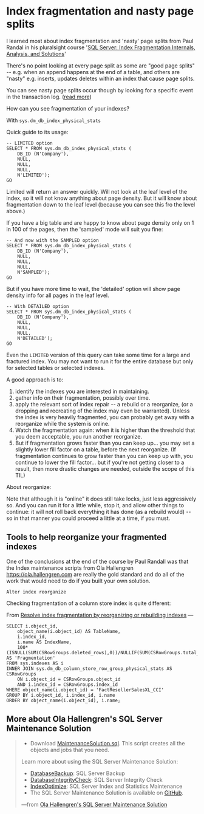 ﻿# Index fragmentation and nasty page splits


I learned most about index fragmentation and 'nasty' page splits from Paul Randal in his pluralsight course '[SQL Server: Index Fragmentation Internals, Analysis, and Solutions](https://app.pluralsight.com/library/courses/sqlserver-index-fragmentation-internals-analysis-solutions/table-of-contents)'

There's no point looking at every page split as some are "good page splits" -- e.g. when an append happens at the end of a table, and others are "nasty" e.g. inserts, updates deletes within an index that cause page splits.

You can see nasty page splits occur though by looking for a specific event in the transaction log. ([read more](https://www.sqlskills.com/blogs/paul/tracking-page-splits-using-the-transaction-log/))

How can you see fragmentation of your indexes?

With `sys.dm_db_index_physical_stats`

Quick guide to its usage:


	-- LIMITED option
	SELECT * FROM sys.dm_db_index_physical_stats (
		DB_ID (N'Company'),
		NULL,
		NULL,
		NULL,
		N'LIMITED');
	GO

Limited will return an answer quickly. Will not look at the leaf level of the index, so it will not know anything about page density. But it will know about fragmentation down to the leaf level (because you can see this fro the level above.)


If you have a big table and are happy to know about page density only on 1 in 100 of the pages, then the 'sampled' mode will suit you fine:



	-- And now with the SAMPLED option
	SELECT * FROM sys.dm_db_index_physical_stats (
		DB_ID (N'Company'),
		NULL,
		NULL,
		NULL,
		N'SAMPLED');
	GO


But if you have more time to wait, the 'detailed' option will show page density info for all pages in the leaf level.

	-- With DETAILED option
	SELECT * FROM sys.dm_db_index_physical_stats (
		DB_ID (N'Company'),
		NULL,
		NULL,
		NULL,
		N'DETAILED');
	GO


Even the `LIMITED` version of this query can take some time for a large and fractured index. You may not want to run it for the entire database but only for selected tables or selected indexes.

A good approach is to:

1. identify the indexes you are interested in maintaining.
2. gather info on their fragmentation, possibly over time.
3. apply the relevant sort of index repair -- a rebuild or a reorganize, (or a dropping and recreating of the index may even be warranted). Unless the index is very heavily fragmented, you can probably get away with a reorganize while the system is online.
4. Watch the fragmentation again: when it is higher than the threshold that you deem acceptable, you run another reorganize.
5. But if fragmentation grows faster than you can keep up... you may set a slightly lower fill factor on a table, before the next reorganize. (If fragmentation continues to grow faster than you can keep up with, you continue to lower the fill factor... but if you're not getting closer to a result, then more drastic changes are needed, outside the scope of this TIL)

About reorganize:

Note that although it is "online" it does still take locks, just less aggressively so. And you can run it for a little while, stop it, and allow other things to continue: it will not roll back everything it has done (as a rebuild would) -- so in that manner you could proceed a little at a time, if you must.


## Tools to help reorganize your fragmented indexes

One of the conclusions at the end of the course by Paul Randall was that the Index maintenance scripts from Ola Hallengren https://ola.hallengren.com are really the gold standard and do all of the work that would need to do if you built your own solution.


	Alter index reorganize



Checking fragmentation of a column store index is quite different:


From [Resolve index fragmentation by reorganizing or rebuilding indexes](https://docs.microsoft.com/en-us/sql/relational-databases/indexes/reorganize-and-rebuild-indexes?view=sql-server-ver15#to-check-the-fragmentation-of-a-columnstore-index-using-) &mdash;


	SELECT i.object_id,
		object_name(i.object_id) AS TableName,
		i.index_id,
		i.name AS IndexName,
		100*(ISNULL(SUM(CSRowGroups.deleted_rows),0))/NULLIF(SUM(CSRowGroups.total_rows),0) AS 'Fragmentation'
	FROM sys.indexes AS i
	INNER JOIN sys.dm_db_column_store_row_group_physical_stats AS CSRowGroups
		ON i.object_id = CSRowGroups.object_id
		AND i.index_id = CSRowGroups.index_id
	WHERE object_name(i.object_id) = 'FactResellerSalesXL_CCI'
	GROUP BY i.object_id, i.index_id, i.name
	ORDER BY object_name(i.object_id), i.name;


## More about Ola Hallengren's SQL Server Maintenance Solution

> - Download [MaintenanceSolution.sql](https://ola.hallengren.com/scripts/MaintenanceSolution.sql). This script creates all the objects and jobs that you need.
>
> Learn more about using the SQL Server Maintenance Solution:
>
> - [DatabaseBackup](https://ola.hallengren.com/sql-server-backup.html): SQL Server Backup
> - [DatabaseIntegrityCheck](https://ola.hallengren.com/sql-server-integrity-check.html): SQL Server Integrity Check
> -	[IndexOptimize](https://ola.hallengren.com/sql-server-index-and-statistics-maintenance.html): SQL Server Index and Statistics Maintenance
> -	The SQL Server Maintenance Solution is available on [GitHub](https://github.com/olahallengren/sql-server-maintenance-solution).
>
> &mdash;from [Ola Hallengren's SQL Server Maintenance Solution](https://ola.hallengren.com/)